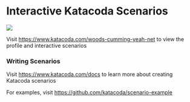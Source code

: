 # Interactive Katacoda Scenarios

[![](http://shields.katacoda.com/katacoda/woods-cumming-yeah-net/count.svg)](https://www.katacoda.com/woods-cumming-yeah-net "Get your profile on Katacoda.com")

Visit https://www.katacoda.com/woods-cumming-yeah-net to view the profile and interactive scenarios

### Writing Scenarios
Visit https://www.katacoda.com/docs to learn more about creating Katacoda scenarios

For examples, visit https://github.com/katacoda/scenario-example
